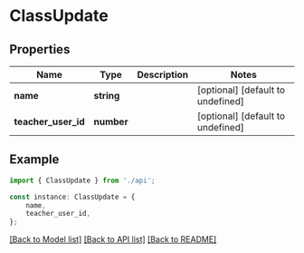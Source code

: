 # ClassUpdate


## Properties

Name | Type | Description | Notes
------------ | ------------- | ------------- | -------------
**name** | **string** |  | [optional] [default to undefined]
**teacher_user_id** | **number** |  | [optional] [default to undefined]

## Example

```typescript
import { ClassUpdate } from './api';

const instance: ClassUpdate = {
    name,
    teacher_user_id,
};
```

[[Back to Model list]](../README.md#documentation-for-models) [[Back to API list]](../README.md#documentation-for-api-endpoints) [[Back to README]](../README.md)
